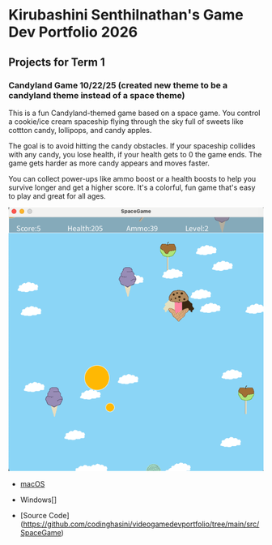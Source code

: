# Kirubashini Senthilnathan's Game Dev Portfolio 2026

## Projects for Term 1

### Candyland Game 10/22/25 (created new theme to be a candyland theme instead of a space theme)

This is a fun Candyland-themed game based on a space game. You control a cookie/ice cream spaceship flying through the sky full of sweets like cottton candy, lollipops, and candy apples.

The goal is to avoid hitting the candy obstacles. If your spaceship collides with any candy, you lose health, if your health gets to 0 the game ends. The game gets harder as more candy appears and moves faster.

You can collect power-ups like ammo boost or a health boosts to help you survive longer and get a higher score. It's a colorful, fun game that's easy to play and great for all ages.



![Image](https://github.com/codinghasini/videogamedevportfolio/blob/main/images/photo.png)




* [macOS](https://github.com/user-attachments/files/23057028/macos-aarch64.zip)


* Windows[]
* [Source Code] (https://github.com/codinghasini/videogamedevportfolio/tree/main/src/SpaceGame)
